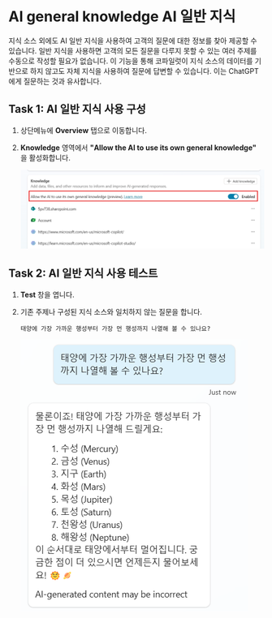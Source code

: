 # AI general knowledge AI 일반 지식

지식 소스 외에도 AI 일반 지식을 사용하여 고객의 질문에 대한 정보를 찾아
제공할 수 있습니다. 일반 지식을 사용하면 고객의 모든 질문을 다루지 못할
수 있는 여러 주제를 수동으로 작성할 필요가 없습니다. 이 기능을 통해
코파일럿이 지식 소스의 데이터를 기반으로 하지 않고도 자체 지식을
사용하여 질문에 답변할 수 있습니다. 이는 ChatGPT에게 질문하는 것과
유사합니다.

## Task 1: AI 일반 지식 사용 구성

1. 상단메뉴에 **Overview** 탭으로 이동합니다.

2. **Knowledge** 영역에서 **\"Allow the AI to use its own general knowledge\"** 을 활성화합니다.

   <img src="./images/image19-1.png" >

## Task 2: AI 일반 지식 사용 테스트

1.  **Test** 창을 엽니다.

2.  기존 주제나 구성된 지식 소스와 일치하지 않는 질문을 합니다.

    ```
    태양에 가장 가까운 행성부터 가장 먼 행성까지 나열해 볼 수 있나요?
    ```

    <img src="./images/image19.png" >
